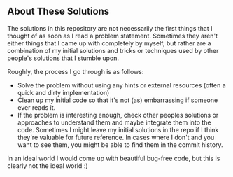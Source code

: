 ## About These Solutions

The solutions in this repository are not necessarily the first things that I thought of as soon as I read a problem statement.
Sometimes they aren't either things that I came up with completely by myself, but rather are a combination of my initial
solutions and tricks or techniques used by other people's solutions that I stumble upon.

Roughly, the process I go through is as follows:
- Solve the problem without using any hints or external resources (often a quick and dirty implementation)
- Clean up my initial code so that it's not (as) embarrassing if someone ever reads it.
- If the problem is interesting enough, check other peoples solutions or approaches to understand them and maybe integrate them into the code.
Sometimes I might leave my initial solutions in the repo if I think they're valuable for future reference. In cases where
I don't and you want to see them, you might be able to find them in the commit history.

In an ideal world I would come up with beautiful bug-free code, but this is clearly not the ideal world :)
